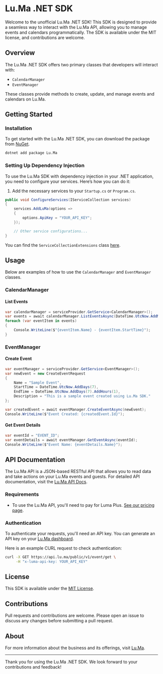 # Lu.Ma .NET SDK

Welcome to the unofficial Lu.Ma .NET SDK! This SDK is designed to provide a seamless way to interact with the Lu.Ma API, allowing you to manage events and calendars programmatically. The SDK is available under the MIT license, and contributions are welcome.

## Overview

The Lu.Ma .NET SDK offers two primary classes that developers will interact with:

- `CalendarManager`
- `EventManager`

These classes provide methods to create, update, and manage events and calendars on Lu.Ma. 

## Getting Started

### Installation

To get started with the Lu.Ma .NET SDK, you can download the package from [NuGet](https://www.nuget.org/packages/Lu.Ma/).

```sh
dotnet add package Lu.Ma
```

### Setting Up Dependency Injection

To use the Lu.Ma SDK with dependency injection in your .NET application, you need to configure your services. Here’s how you can do it:

1. Add the necessary services to your `Startup.cs` or `Program.cs`.

```csharp
public void ConfigureServices(IServiceCollection services)
{
    services.AddLuMa(options =>
    {
        options.ApiKey = "YOUR_API_KEY";
    });

    // Other service configurations...
}
```

You can find the `ServiceCollectionExtensions` class [here](path/to/ServiceCollectionExtenstions.cs).

## Usage

Below are examples of how to use the `CalendarManager` and `EventManager` classes.

### CalendarManager

#### List Events

```csharp
var calendarManager = serviceProvider.GetService<CalendarManager>();
var events = await calendarManager.ListEventsAsync(DateTime.UtcNow.AddMonths(-1), DateTime.UtcNow);
foreach (var eventItem in events)
{
    Console.WriteLine($"{eventItem.Name} - {eventItem.StartTime}");
}
```

### EventManager

#### Create Event

```csharp
var eventManager = serviceProvider.GetService<EventManager>();
var newEvent = new CreateEventRequest
{
    Name = "Sample Event",
    StartTime = DateTime.UtcNow.AddDays(7),
    EndTime = DateTime.UtcNow.AddDays(7).AddHours(1),
    Description = "This is a sample event created using Lu.Ma SDK."
};

var createdEvent = await eventManager.CreateEventAsync(newEvent);
Console.WriteLine($"Event Created: {createdEvent.Id}");
```

#### Get Event Details

```csharp
var eventId = "EVENT_ID";
var eventDetails = await eventManager.GetEventAsync(eventId);
Console.WriteLine($"Event Name: {eventDetails.Name}");
```

## API Documentation

The Lu.Ma API is a JSON-based RESTful API that allows you to read data and take actions on your Lu.Ma events and guests. For detailed API documentation, visit the [Lu.Ma API Docs](https://docs.lu.ma).

### Requirements

- To use the Lu.Ma API, you'll need to pay for Luma Plus. [See our pricing page](https://lu.ma/pricing).

### Authentication

To authenticate your requests, you'll need an API key. You can generate an API key on your [Lu.Ma dashboard](https://lu.ma/personal/settings/options).

Here is an example CURL request to check authentication:

```sh
curl -X GET https://api.lu.ma/public/v1/event/get \
     -H "x-luma-api-key: YOUR_API_KEY"
```

## License

This SDK is available under the [MIT License](LICENSE).

## Contributions

Pull requests and contributions are welcome. Please open an issue to discuss any changes before submitting a pull request.

## About

For more information about the business and its offerings, visit [Lu.Ma](https://lu.ma/).

---

Thank you for using the Lu.Ma .NET SDK. We look forward to your contributions and feedback!